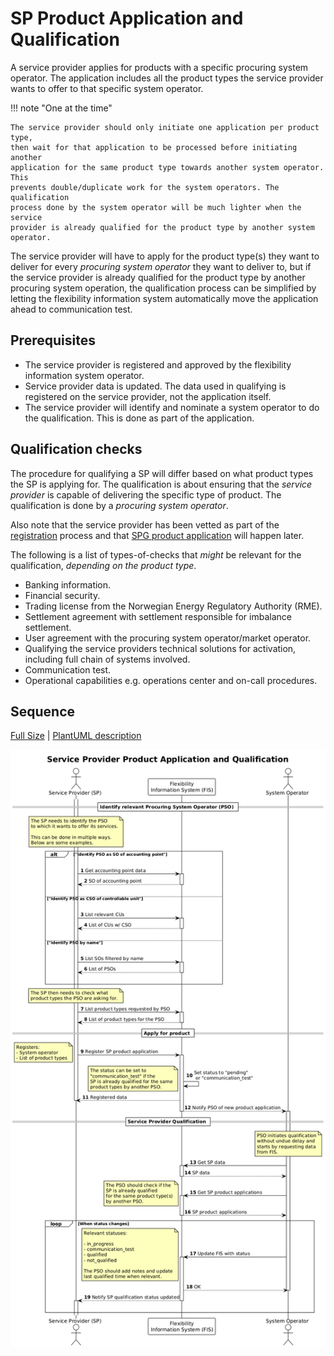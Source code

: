 # SP Product Application and Qualification

A service provider applies for products with a specific procuring system
operator. The application includes all the product types the service provider
wants to offer to that specific system operator.

!!! note "One at the time"

    The service provider should only initiate one application per product type,
    then wait for that application to be processed before initiating another
    application for the same product type towards another system operator. This
    prevents double/duplicate work for the system operators. The qualification
    process done by the system operator will be much lighter when the service
    provider is already qualified for the product type by another system operator.

The service provider will have to apply for the product type(s) they want to deliver
for every _procuring system operator_ they want to deliver to, but if the
service provider is already qualified for the product type by another procuring
system operation, the qualification process can be simplified by letting the
flexibility information system automatically move the application ahead to
communication test.

## Prerequisites

- The service provider is registered and approved by the flexibility information
  system operator.
- Service provider data is updated. The data used in qualifying is registered on
  the service provider, not the application itself.
- The service provider will identify and nominate a system operator to do the
  qualification. This is done as part of the application.

## Qualification checks

The procedure for qualifying a SP will differ based on what product types the
SP is applying for. The qualification is about ensuring that the _service provider_
is capable of delivering the specific type of product. The qualification is done
by a _procuring system operator_.

Also note that the service provider has been vetted as part of the
[registration](service-provider-registration-and-approval.md) process and that
[SPG product application](./service-providing-group-product-application.md) will
happen later.

The following is a list of types-of-checks that _might_ be relevant for the
qualification, _depending on the product type_.

- Banking information.
- Financial security.
- Trading license from the Norwegian Energy
  Regulatory Authority (RME).
- Settlement agreement with settlement responsible for imbalance settlement.
- User agreement with the procuring system operator/market operator.
- Qualifying the service providers technical solutions for activation, including
  full chain of systems involved.
- Communication test.
- Operational capabilities e.g. operations center and on-call procedures.

## Sequence

[Full Size](../diagrams/service_provider_product_application.png) |
[PlantUML description](../diagrams/service_provider_product_application.plantuml)

![Service provider product application and qualification](../diagrams/service_provider_product_application.png)
